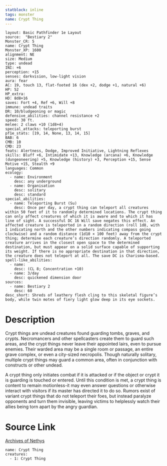 ```yaml
---
statblock: inline
tags: monster
name: Crypt Thing
---
```

```statblock
layout: Basic Pathfinder 1e Layout
source:  "Bestiary 2"
Monster_CR: 5
name: Crypt Thing
Monster_XP: 1600
alignment: NE
size: Medium
type: undead
INI: +6
perception: +15
senses: darkvision, low-light vision
aura: fear
AC: 19, touch 13, flat-footed 16 (dex +2, dodge +1, natural +6)
HP: 52
HP_extra: 
HD: 8d8+16
saves: Fort +4, Ref +6, Will +8
immune: undead traits
DR: 10/bludgeoning or magic
defensive_abilities: channel resistance +2
speed: 30 ft.
melee: 2 claws +10 (1d8+4)
special_attacks: teleporting burst
pf1e_stats: [19, 14, None, 13, 14, 15]
BAB: 6
CMB: 10
CMD: 23
feats: Alertness, Dodge, Improved Initiative, Lightning Reflexes
skills: Bluff +6, Intimidate +13, Knowledge (arcana) +6, Knowledge (dungeoneering) +5, Knowledge (history) +3, Perception +15, Sense Motive +15, Stealth +9
languages: Common
ecology:
  - name: Environment
    desc: any underground
  - name: Organisation
    desc: solitary
    desc: standard
special_abilities:
  - name: Teleporting Burst (Su)
    desc: Once per day, a crypt thing can teleport all creatures within 50 feet of it to randomly determined locations. The crypt thing can only affect creatures of which it is aware and to which it has line of sight. A successful DC 16 Will save negates this effect. An affected creature is teleported in a random direction (roll 1d8, with 1 indicating north and the other numbers indicating compass going clockwise) and a random distance (1d10 × 100 feet) away from the crypt thing; determine each creature’s direction randomly. A teleported creature arrives in the closest open space to the determined destination, but must appear on a solid surface capable of supporting its weight. If there is no appropriate destination in that direction, the creature does not teleport at all. The save DC is Charisma-based.
spell-like_abilities:
  - name:
    desc: (CL 8; Concentration +10)
  - name: 3/day
    desc: quickened dimension door
sources:
  - name: Bestiary 2
    desc: 60
desc_short: Shreds of leathery flesh cling to this skeletal figure’s body, while twin motes of fiery light glow deep in its eye sockets. 
```
# Description
Crypt things are undead creatures found guarding tombs, graves, and crypts. Necromancers and other spellcasters create them to guard such areas, and the crypt things never leave their appointed lairs, even to pursue enemies. Their warded area may be a single room or passage, an entire grave complex, or even a city-sized necropolis. Though naturally solitary, multiple crypt things may guard a common area, often in conjunction with constructs or other undead. 

A crypt thing only initiates combat if it is attacked or if the object or crypt it is guarding is touched or entered. Until this condition is met, a crypt thing is content to remain motionless-it may even answer questions or otherwise interact with visitors if its master has directed it to do so. Rumors exist of variant crypt things that do not teleport their foes, but instead paralyze opponents and turn them invisible, leaving victims to helplessly watch their allies being torn apart by the angry guardian.
# Source Link
[Archives of Nethys](https://aonprd.com/MonsterDisplay.aspx?ItemName=Crypt%20Thing)
```encounter-table
name: Crypt Thing
creatures:
  - 1: Crypt Thing
```
